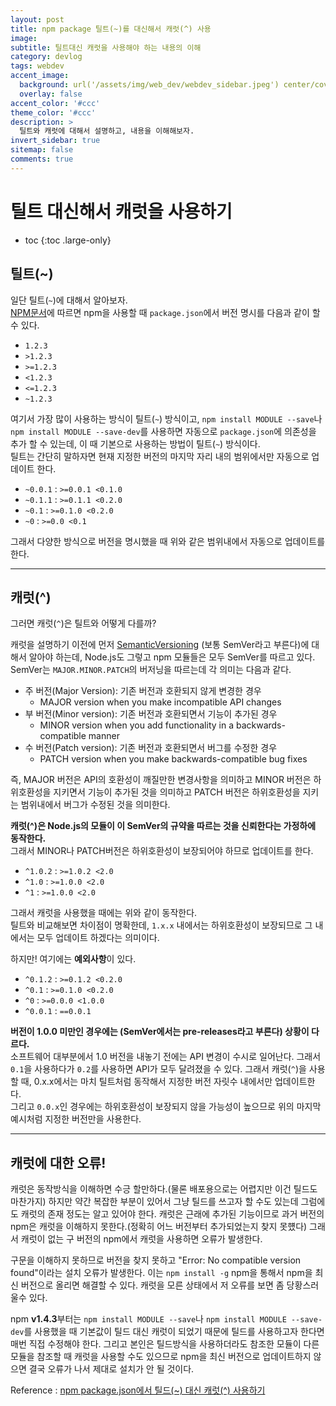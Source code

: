 ```yaml
---
layout: post
title: npm package 틸트(~)를 대신해서 캐럿(^) 사용
image:
subtitle: 틸트대신 캐럿을 사용해야 하는 내용의 이해
category: devlog
tags: webdev
accent_image: 
  background: url('/assets/img/web_dev/webdev_sidebar.jpeg') center/cover
  overlay: false
accent_color: '#ccc'
theme_color: '#ccc'
description: >
  틸트와 캐럿에 대해서 설명하고, 내용을 이해해보자.
invert_sidebar: true
sitemap: false
comments: true
---
```


# 틸트 대신해서 캐럿을 사용하기

* toc
{:toc .large-only}

## 틸트(~)
일단 틸트(`~`)에 대해서 알아보자. <br>
[NPM문서](https://docs.npmjs.com/cli/v8/configuring-npm/package-json#dependencies)에 따르면 npm을 사용할 때 `package.json`에서 버전 명시를 다음과 같이 할 수 있다.
 - `1.2.3`
 - `>1.2.3`
 - `>=1.2.3`
 - `<1.2.3`
 - `<=1.2.3`
 - `~1.2.3`

여기서 가장 많이 사용하는 방식이 틸트(`~`) 방식이고, ``npm install MODULE --save``나 ``npm install MODULE --save-dev``를 사용하면 자동으로 ``package.json``에 의존성을 추가 할 수 있는데, 이 때 기본으로 사용하는 방법이 틸트(`~`) 방식이다. <br>
틸트는 간단히 말하자면 현재 지정한 버전의 마지막 자리 내의 범위에서만 자동으로 업데이트 한다. <br>
 - `~0.0.1` : `>=0.0.1 <0.1.0`
 - `~0.1.1` : `>=0.1.1 <0.2.0`
 - `~0.1` : `>=0.1.0 <0.2.0`
 - `~0` : `>=0.0 <0.1`

그래서 다양한 방식으로 버전을 명시했을 때 위와 같은 범위내에서 자동으로 업데이트를 한다.

---

## 캐럿(^)
그러면 캐럿(`^`)은 틸트와 어떻게 다를까?

캐럿을 설명하기 이전에 먼저 [SemanticVersioning](https://semver.org/lang/ko/) (보통 SemVer라고 부른다)에 대해서 알아야 하는데, Node.js도 그렇고 npm 모듈들은 모두 SemVer를 따르고 있다. SemVer는 ``MAJOR.MINOR.PATCH``의 버저닝을 따르는데 각 의미는 다음과 같다.
 - 주 버전(Major Version): 기존 버전과 호환되지 않게 변경한 경우
   - MAJOR version when you make incompatible API changes
 - 부 버전(Minor version): 기존 버전과 호환되면서 기능이 추가된 경우
   - MINOR version when you add functionality in a backwards-compatible manner
 - 수 버전(Patch version): 기존 버전과 호환되면서 버그를 수정한 경우
   - PATCH version when you make backwards-compatible bug fixes

즉, MAJOR 버전은 API의 호환성이 깨질만한 변경사항을 의미하고 MINOR 버전은 하위호환성을 지키면서 기능이 추가된 것을 의미하고 PATCH 버전은 하위호환성을 지키는 범위내에서 버그가 수정된 것을 의미한다.

**캐럿(^)은 Node.js의 모듈이 이 SemVer의 규약을 따르는 것을 신뢰한다는 가정하에 동작한다.** <br>
그래서 MINOR나 PATCH버전은 하위호환성이 보장되어야 하므로 업데이트를 한다.
 - `^1.0.2` : `>=1.0.2 <2.0`
 - `^1.0` : `>=1.0.0 <2.0`
 - `^1` : `>=1.0.0 <2.0`

그래서 캐럿을 사용했을 때에는 위와 같이 동작한다. <br>
틸트와 비교해보면 차이점이 명확한데, `1.x.x` 내에서는 하위호환성이 보장되므로 그 내에서는 모두 업데이트 하겠다는 의미이다.

하지만! 여기에는 **예외사항**이 있다.
 - `^0.1.2` : `>=0.1.2 <0.2.0`
 - `^0.1` : `>=0.1.0 <0.2.0`
 - `^0` : `>=0.0.0 <1.0.0`
 - `^0.0.1` : `==0.0.1`

**버전이 1.0.0 미만인 경우에는 (SemVer에서는 pre-releases라고 부른다) 상황이 다르다.** <br>
소프트웨어 대부분에서 1.0 버전을 내놓기 전에는 API 변경이 수시로 일어난다. 그래서 `0.1`을 사용하다가 `0.2`를 사용하면 API가 모두 달려졌을 수 있다. 그래서 캐럿(`^`)을 사용할 때, 0.x.x에서는 마치 틸트처럼 동작해서 지정한 버전 자릿수 내에서만 업데이트한다. <br>
그리고 `0.0.x`인 경우에는 하위호환성이 보장되지 않을 가능성이 높으므로 위의 마지막 예시처럼 지정한 버전만을 사용한다.

--------

## 캐럿에 대한 오류!
캐럿은 동작방식을 이해하면 수긍 할만하다.(물론 배포용으로는 어렵지만 이건 틸드도 마찬가지) 하지만 약간 복잡한 부분이 있어서 그냥 틸드를 쓰고자 할 수도 있는데 그럼에도 캐럿의 존재 정도는 알고 있어야 한다. 캐럿은 근래에 추가된 기능이므로 과거 버전의 npm은 캐럿을 이해하지 못한다.(정확히 어느 버전부터 추가되었는지 찾지 못헀다) 그래서 캐럿이 없는 구 버전의 npm에서 캐럿을 사용하면 오류가 발생한다.

구문을 이해하지 못하므로 버전을 찾지 못하고 "Error: No compatible version found"이라는 설치 오류가 발생한다. 이는 ``npm install -g`` npm을 통해서 npm을 최신 버전으로 올리면 해결할 수 있다. 캐럿을 모른 상태에서 저 오류를 보면 좀 당황스러울수 있다.

npm **v1.4.3**부터는 ``npm install MODULE --save``나 ``npm install MODULE --save-dev``를 사용했을 때 기본값이 틸드 대신 캐럿이 되었기 때문에 틸드를 사용하고자 한다면 매번 직접 수정해야 한다. 그리고 본인은 틸드방식을 사용하더라도 참조한 모듈이 다른 모듈을 참조할 때 캐럿을 사용할 수도 있으므로 npm을 최신 버전으로 업데이트하지 않으면 결국 오류가 나서 제대로 설치가 안 될 것이다.


Reference : [npm package.json에서 틸드(~) 대신 캐럿(^) 사용하기](https://blog.outsider.ne.kr/1041)